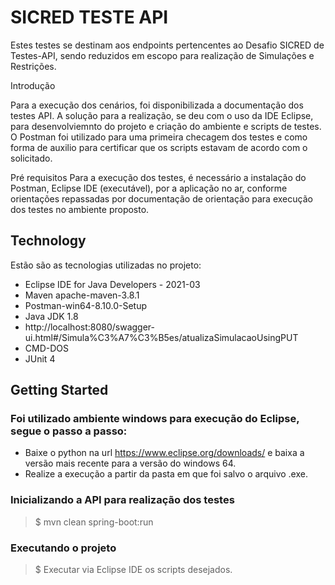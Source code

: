 # SICRED TESTE API

Estes testes se destinam aos endpoints pertencentes ao Desafio SICRED de Testes-API, sendo reduzidos em escopo para realização de Simulações e Restrições.

Introdução

Para a execução dos cenários, foi disponibilizada a documentação dos testes API. A solução para a realização, se deu com o uso da IDE Eclipse, para desenvolviemnto do projeto e criação do ambiente e scripts de testes. O Postman foi utilizado para uma primeira checagem dos testes e como forma de auxilio para certificar que os scripts estavam de acordo com o solicitado.

Pré requisitos
Para a execução dos testes, é necessário a instalação do Postman, Eclipse IDE (executável), por a aplicação no ar, conforme orientações repassadas por documentação de orientação para execução dos testes no ambiente proposto.

## Technology

Estão são as tecnologias utilizadas no projeto:
  * Eclipse IDE for Java Developers - 2021-03
  * Maven apache-maven-3.8.1
  * Postman-win64-8.10.0-Setup
  * Java JDK 1.8
  * http://localhost:8080/swagger-ui.html#/Simula%C3%A7%C3%B5es/atualizaSimulacaoUsingPUT
  * CMD-DOS
  * JUnit 4

## Getting Started

### Foi utilizado ambiente windows para execução do Eclipse, segue o passo a passo:

* Baixe o python na url https://www.eclipse.org/downloads/ e baixa a versão mais recente para a versão do windows 64.
* Realize a execução a partir da pasta em que foi salvo o arquivo .exe.

### Inicializando a API para realização dos testes

>    $ mvn clean spring-boot:run 

### Executando o projeto

>    $ Executar via Eclipse IDE os scripts desejados.
